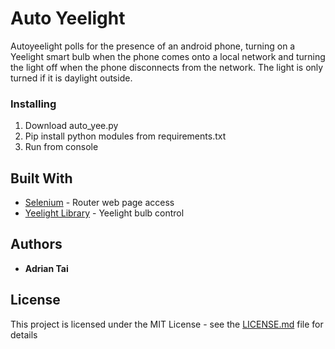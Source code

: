 # Auto Yeelight

Autoyeelight polls for the presence of an android phone, turning on a Yeelight smart bulb when the phone comes onto a local network and turning the light off when the phone disconnects from the network. The light is only turned if it is daylight outside.

### Installing

1. Download auto_yee.py
2. Pip install python modules from requirements.txt
3. Run from console

## Built With

* [Selenium](https://selenium-python.readthedocs.io/) - Router web page access
* [Yeelight Library](https://yeelight.readthedocs.io/en/latest/) - Yeelight bulb control


## Authors

* **Adrian Tai**


## License

This project is licensed under the MIT License - see the [LICENSE.md](LICENSE.md) file for details


